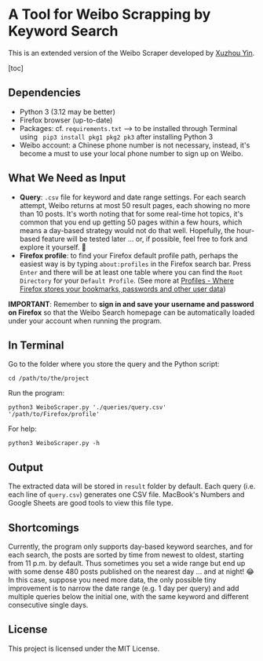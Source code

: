 # A Tool for Weibo Scrapping by Keyword Search
This is an extended version of the Weibo Scraper developed by [Xuzhou Yin]([https://github.com/Yhinner](https://github.com/Yhinner/SinaWeiboScraper)).

[toc]


## Dependencies
- Python 3 (3.12 may be better)
- Firefox browser (up-to-date)
- Packages: cf. ``` requirements.txt ``` --> to be installed through Terminal using ``` pip3 install pkg1 pkg2 pk3``` after installing Python 3
- Weibo account: a Chinese phone number is not necessary, instead, it's become a must to use your local phone number to sign up on Weibo.


## What We Need as Input
- **Query**: ``` .csv ``` file for keyword and date range settings. For each search attempt, Weibo returns at most 50 result pages, each showing no more than 10 posts. It's worth noting that for some real-time hot topics, it's common that you end up getting 50 pages within a few hours, which means a day-based strategy would not do that well. Hopefully, the hour-based feature will be tested later ... or, if possible, feel free to fork and explore it yourself. 🙌
- **Firefox profile**: to find your Firefox default profile path, perhaps the easiest way is by typing ``` about:profiles ``` in the Firefox search bar. Press ```Enter``` and there will be at least one table where you can find the ``` Root Directory ``` for your ``` Default Profile ```. (See more at [Profiles - Where Firefox stores your bookmarks, passwords and other user data](https://support.mozilla.org/en-US/kb/profiles-where-firefox-stores-user-data))

**IMPORTANT**: Remember to **sign in and save your username and password on Firefox** so that the Weibo Search homepage can be automatically loaded under your account when running the program. 


## In Terminal
Go to the folder where you store the query and the Python script:

``` cd /path/to/the/project ```

Run the program: 

``` python3 WeiboScraper.py './queries/query.csv' '/path/to/Firefox/profile' ```

For help:

``` python3 WeiboScraper.py -h ```

## Output
The extracted data will be stored in ```result``` folder by default. Each query (i.e. each line of ```query.csv```) generates one CSV file. MacBook's Numbers and Google Sheets are good tools to view this file type.

## Shortcomings
Currently, the program only supports day-based keyword searches, and for each search, the posts are sorted by time from newest to oldest, starting from 11 p.m. by default. Thus sometimes you set a wide range but end up with some dense 480 posts published on the nearest day  ... and at night! 😂 In this case, suppose you need more data, the only possible tiny improvement is to narrow the date range (e.g. 1 day per query) and add multiple queries below the initial one, with the same keyword and different consecutive single days.

## License
This project is licensed under the MIT License.
